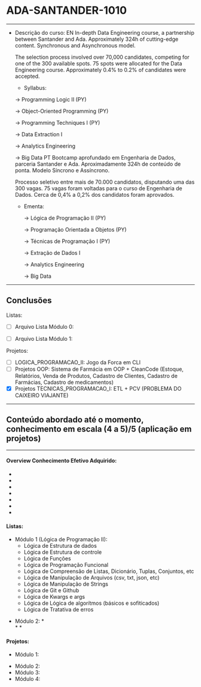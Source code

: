 # ADA-SANTANDER-1010


---
- Descrição do curso: 
EN
    In-depth Data Engineering course, a partnership between Santander and Ada. Approximately 324h of cutting-edge content. Synchronous and Asynchronous model.

    The selection process involved over 70,000 candidates, competing for one of the 300 available spots. 75 spots were allocated for the Data Engineering course. Approximately 0.4% to 0.2% of candidates were accepted.

    - Syllabus:

    → Programming Logic II (PY)

    → Object-Oriented Programming (PY)

    → Programming Techniques I (PY)

    → Data Extraction I

    → Analytics Engineering

    → Big Data
PT
    Bootcamp aprofundado em Engenharia de Dados, parceria Santander e Ada. Aproximadamente 324h de conteúdo de ponta. Modelo Síncrono e Assíncrono.

    Processo seletivo entre mais de 70.000 candidatos, disputando uma das 300 vagas. 75 vagas foram voltadas para o curso de Engenharia de Dados. Cerca de 0,4% a 0,2% dos candidatos foram aprovados.

    - Ementa:

        → Lógica de Programação II (PY)

        → Programação Orientada a Objetos (PY)

        → Técnicas de Programação I (PY)

        → Extração de Dados I

        → Analytics Engineering

        → Big Data
---



## Conclusões

Listas:
- [ ] Arquivo Lista Módulo 0:
- [ ] Arquivo Lista Módulo 1:


Projetos:
- [ ] LOGICA_PROGRAMACAO_II: Jogo da Forca em CLI
- [ ] Projetos OOP: Sistema de Farmácia em OOP + CleanCode (Estoque, Relatórios, Venda de Produtos, Cadastro de Clientes, Cadastro de Farmácias, Cadastro de medicamentos)
- [x] Projetos TECNICAS_PROGRAMACAO_I: ETL + PCV (PROBLEMA DO CAIXEIRO VIAJANTE)
---

## Conteúdo abordado até o momento, conhecimento em escala (4 a 5)/5 (aplicação em projetos)
---



#### Overview Conhecimento Efetivo Adquirido:

*
*
*
*
*
*
*


#### Listas:

* Módulo 1 (Lógica de Programação II):
    - Lógica de Estrutura de dados
    - Lógica de Estrutura de controle
    - Lógica de Funções
    - Lógica de Programação Funcional
    - Lógica de Compreensão de Listas, Dicionário, Tuplas, Conjuntos, etc
    - Lógica de Manipulação de Arquivos (csv, txt, json, etc)
    - Lógica de Manipulação de Strings
    - Lógica de Git e Github
    - Lógica de Kwargs e args
    - Lógica de Lógica de algorítmos (básicos e sofiticados)
    - Lógica de Tratativa de erros


- Módulo 2:
    *  
    *
    * 


#### Projetos:
* Módulo 1:
- Módulo 2:
- Módulo 3:
- Módulo 4: